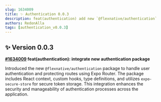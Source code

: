```yaml
---
slug: 1634009
title: ✨ Authentication 0.0.3
description: feat(authentication) add new `@flexnative/authentication` package
authors: RedonAlla
tags: [authentication_v0.0.3]
---
```


## ✨ Version 0.0.3

**[#1634009](https://github.com/RedonAlla/flexnative/commit/1634009) feat(authentication): integrate new authentication package**

Introduced the new `@flexnative/authentication` package to handle user authentication and protecting routes using Expo Router. The package includes React context, custom hooks, type definitions, and utilizes `expo-secure-store` for secure token storage. This integration enhances the security and manageability of authentication processes across the application.